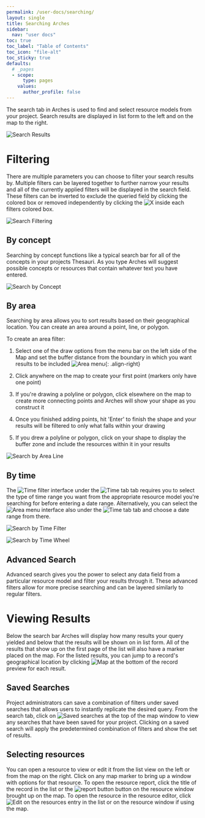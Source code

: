 ```yaml
---
permalink: /user-docs/searching/
layout: single
title: Searching Arches
sidebar:
  nav: "user docs"
toc: true
toc_label: "Table of Contents"
toc_icon: "file-alt"
toc_sticky: true
defaults:
  # _pages
  - scope:
      type: pages
    values:
      author_profile: false
---
```

The search tab in Arches is used to find and select resource models from your project. Search results are displayed in list form to the left and on the map to the right.  

![Search Results]({{site.url}}/assets/images/searchResultsAnnotated.png)
# Filtering
There are multiple parameters you can choose to filter your search results by. Multiple filters can be layered together to further narrow your results and all of the currently applied filters will be displayed in the search field. These filters can be inverted to exclude the queried field by clicking the colored box or removed independently by clicking the ![X]({{site.url}}/assets/images/deleteX.PNG) inside each filters colored box.  

![Search Filtering]({{site.url}}/assets/images/searchFilteringAnnotated.png)
## By concept
Searching by concept functions like a typical search bar for all of the concepts in your projects Thesauri. As you type Arches will suggest possible concepts or resources that contain whatever text you have entered.  

![Search by Concept]({{site.url}}/assets/GIFs/searchByConcept.gif)
## By area
Searching by area allows you to sort results based on their geographical location. You can create an area around a point, line, or polygon.

To create an area filter:
1. Select one of the draw options from the menu bar on the left side of the Map and set the buffer distance from the boundary in which you want results to be included ![Area menu]({{site.url}}/assets/images/areaMenu.PNG){: .align-right}

2. Click anywhere on the map to create your first point (markers only have one point)
3. If you're drawing a polyline or polygon, click elsewhere on the map to create more connecting points and Arches will show your shape as you construct it
4. Once you finished adding points, hit 'Enter' to finish the shape and your results will be filtered to only what falls within your drawing
5. If you drew a polyline or polygon, click on your shape to display the buffer zone and include the resources within it in your results

![Search by Area Line]({{site.url}}/assets/GIFs/searchByLine.gif)
## By time
The ![Time filter]({{site.url}}/assets/images/timeFilter.PNG) interface under the ![Time tab]({{site.url}}/assets/images/timeTab.PNG) tab requires you to select the type of time range you want from the appropriate resource model you're searching for before entering a date range. Alternatively, you can select the ![Area menu]({{site.url}}/assets/images/timeWheel.PNG) interface also under the ![Time tab]({{site.url}}/assets/images/timeTab.PNG) tab and choose a date range from there.

![Search by Time Filter]({{site.url}}/assets/GIFs/searchByTimeFilter.gif)  

![Search by Time Wheel]({{site.url}}/assets/GIFs/searchByWheel.gif)
## Advanced Search
Advanced search gives you the power to select any data field from a particular resource model and filter your results through it. These advanced filters allow for more precise searching and can be layered similarly to regular filters.
# Viewing Results
Below the search bar Arches will display how many results your query yielded and below that the results will be shown on in list form. All of the results that show up on the first page of the list will also have a marker placed on the map. For the listed results, you can jump to a record's geographical location by clicking ![Map]({{site.url}}/assets/images/recordMap.PNG) at the bottom of the record preview for each result.
## Saved Searches
Project administrators can save a combination of filters under saved searches that allows users to instantly replicate the desired query. From the search tab, click on ![Saved searches]({{site.url}}/assets/images/savedSearch.PNG) at the top of the map window to view any searches that have been saved for your project. Clicking on a saved search will apply the predetermined combination of filters and show the set of results.

## Selecting resources
You can open a resource to view or edit it from the list view on the left or from the map on the right. Click on any map marker to bring up a window with options for that resource. To open the resource report, click the title of the record in the list or the ![report button]({{site.url}}/assets/images/reportButton.PNG) button on the resource window brought up on the map. To open the resource in the resource editor, click ![Edit]({{site.url}}/assets/images/editButton.png) on the resources entry in the list or on the resource window if using the map.
